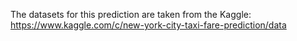 The datasets for this prediction are taken from the Kaggle: https://www.kaggle.com/c/new-york-city-taxi-fare-prediction/data
